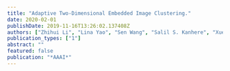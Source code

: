```yaml
---
title: "Adaptive Two-Dimensional Embedded Image Clustering."
date: 2020-02-01
publishDate: 2019-11-16T13:26:02.137408Z
authors: ["Zhihui Li", "Lina Yao", "Sen Wang", "Salil S. Kanhere", "Xue Li", "Huaxiang Zhang"]
publication_types: ["1"]
abstract: ""
featured: false
publication: "*AAAI*"
---
```


